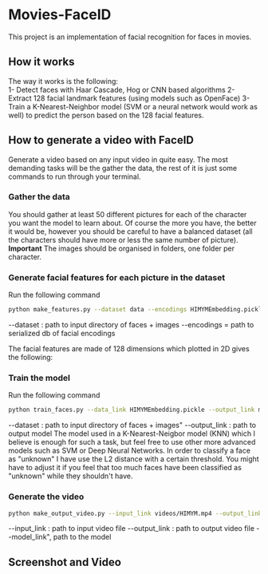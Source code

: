 # Movies-FaceID
This project is an implementation of facial recognition for faces in movies.

## How it works
The way it works is the following:  
1- Detect faces with Haar Cascade, Hog or CNN based algorithms
2- Extract 128 facial landmark features (using models such as OpenFace)
3- Train a K-Nearest-Neighbor model (SVM or a neural network would work as well) to predict the person based on the 128 facial features.

## How to generate a video with FaceID
Generate a video based on any input video in quite easy. The most demanding tasks will be the gather the data, the rest of it is just some commands to run through your terminal.

### Gather the data
You should gather at least 50 different pictures for each of the character you want the model to learn about. Of course the more you have, the better it would be, however you should be careful to have a balanced dataset (all the characters should have more or less the same number of picture).
**Important** The images should be organised in folders, one folder per character.

### Generate facial features for each picture in the dataset
Run the following command
```bash
python make_features.py --dataset data --encodings HIMYMEmbedding.pickle 
```
--dataset : path to input directory of faces + images 
--encodings = path to serialized db of facial encodings

The facial features are made of 128 dimensions which plotted in 2D gives the following:


### Train the model
Run the following command
```bash
python train_faces.py --data_link HIMYMEmbedding.pickle --output_link model.pickle
```
--dataset : path to input directory of faces + images"
--output_link : path to output model
The model used in a K-Nearest-Neigbor model (KNN) which I believe is enough for such a task, but feel free to use other more advanced models such as SVM or Deep Neural Networks.
In order to classify a face as "unknown" I have use the L2 distance with a certain threshold. You might have to adjust it if you feel that too much faces have been classified as "unknown" while they shouldn't have.

### Generate the video
```bash
python make_output_video.py --input_link videos/HIMYM.mp4 --output_link output/test.avi --model_link model.pickle
```
--input_link : path to input video file
--output_link : path to output video file
--model_link", path to the model

## Screenshot and Video
